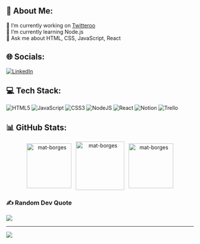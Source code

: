 ## 💫 About Me:
🔭 I’m currently working on [Twitteroo](https://github.com/mat-borges/projeto12-tweteroo)<br>🌱 I’m currently learning Node.js<br>💬 Ask me about HTML, CSS, JavaScript, React


## 🌐 Socials:
[![LinkedIn](https://img.shields.io/badge/LinkedIn-%230077B5.svg?logo=linkedin&logoColor=white)](https://linkedin.com/in/mat-borges) 

## 💻 Tech Stack:
![HTML5](https://img.shields.io/badge/html5-%23E34F26.svg?style=for-the-badge&logo=html5&logoColor=white) ![JavaScript](https://img.shields.io/badge/javascript-%23323330.svg?style=for-the-badge&logo=javascript&logoColor=%23F7DF1E) ![CSS3](https://img.shields.io/badge/css3-%231572B6.svg?style=for-the-badge&logo=css3&logoColor=white) ![NodeJS](https://img.shields.io/badge/node.js-6DA55F?style=for-the-badge&logo=node.js&logoColor=white) ![React](https://img.shields.io/badge/react-%2320232a.svg?style=for-the-badge&logo=react&logoColor=%2361DAFB) ![Notion](https://img.shields.io/badge/Notion-%23000000.svg?style=for-the-badge&logo=notion&logoColor=white) ![Trello](https://img.shields.io/badge/Trello-%23026AA7.svg?style=for-the-badge&logo=Trello&logoColor=white)
## 📊 GitHub Stats:
<div align="center">
   <img height="120em" align="center" src="https://github-readme-stats.vercel.app/api/top-langs/?username=mat-borges&theme=dracula&hide_border=false&include_all_commits=false&count_private=false&layout=compact" alt="mat-borges" />
  &nbsp;
  <img height="130em" align="center" src="https://github-readme-stats.vercel.app/api?username=mat-borges&theme=dracula&hide_border=false&include_all_commits=false&count_private=false" alt="mat-borges" />
  &nbsp;
  <img height="120em" align="center" src="https://github-readme-streak-stats.herokuapp.com/?user=mat-borges&theme=dracula&hide_border=false" alt="mat-borges" />
</div>

### ✍️ Random Dev Quote
![](https://quotes-github-readme.vercel.app/api?type=horizontal&theme=tokyonight)

---
[![](https://visitcount.itsvg.in/api?id=mat-borges&icon=2&color=4)](https://visitcount.itsvg.in)

<!-- Proudly created with GPRM ( https://gprm.itsvg.in ) -->
